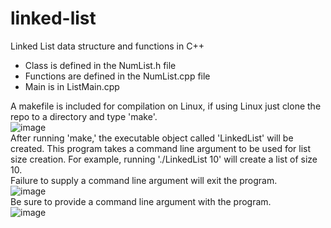 # linked-list
Linked List data structure and functions in C++

- Class is defined in the NumList.h file
- Functions are defined in the NumList.cpp file
- Main is in ListMain.cpp

A makefile is included for compilation on Linux, if using Linux just clone the repo to a directory and type 'make'. 
<br />
![image](https://user-images.githubusercontent.com/107592052/219906723-70a4ed57-5ed6-4c76-9157-28b6ef0198f7.png)
<br />
After running 'make,' the executable object called 'LinkedList' will be created. This program takes a command line argument to be used for list size creation.
For example, running './LinkedList 10' will create a list of size 10.
<br />
Failure to supply a command line argument will exit the program.
<br />
![image](https://user-images.githubusercontent.com/107592052/219907017-9e81ab2f-8833-4563-ae2e-c2df3a3ddc9c.png)
<br />
Be sure to provide a command line argument with the program.
<br />
![image](https://user-images.githubusercontent.com/107592052/219907060-c75737fc-81dc-453c-ad24-50db67520932.png)
<br />

